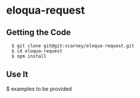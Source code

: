 # eloqua-request

## Getting the Code

      $ git clone git@git:scarney/eloqua-request.git
      $ cd eloqua-request
      $ npm install

## Use It
  $ examples to be provided